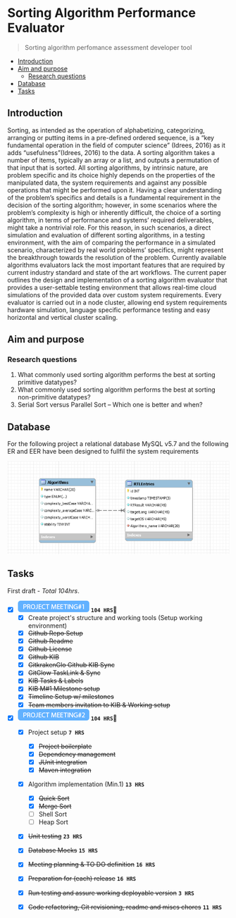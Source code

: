 # Sorting Algorithm Performance Evaluator <!-- omit in toc -->
>Sorting algorithm perfomance assessment developer tool

- [Introduction](#introduction)
- [Aim and purpose](#aim-and-purpose)
  - [Research questions](#research-questions)
- [Database](#database)
- [Tasks](#tasks)

## Introduction

Sorting, as intended as the operation of alphabetizing, categorizing, arranging or putting items in a pre-defined ordered sequence, is a “key fundamental operation in the field of computer science” (Idrees, 2016) as it adds “usefulness”(Idrees, 2016) to the data. A sorting algorithm takes a number of items, typically an array or a list, and outputs a permutation of that input that is sorted. All sorting algorithms, by intrinsic nature, are problem specific and its choice highly depends on the properties of the manipulated data, the system requirements and against any possible operations that might be performed upon it. Having a clear understanding of the problem’s specifics and details is a fundamental requirement in the decision of the sorting algorithm; however, in some scenarios where the problem’s complexity is high or inherently difficult, the choice of a sorting algorithm, in terms of performance and systems’ required deliverables, might take a nontrivial role. For this reason, in such scenarios, a direct simulation and evaluation of different sorting algorithms, in a testing environment, with the aim of comparing the performance in a simulated scenario, characterized by real world problems’ specifics, might represent the breakthrough towards the resolution of the problem.
Currently available algorithms evaluators lack the most important features that are required by current industry standard and state of the art workflows. The current paper outlines the design and implementation of a sorting algorithm evaluator that provides a user-settable testing environment that allows real-time cloud simulations of the provided data over custom system requirements. Every evaluator is carried out in a node cluster, allowing end system requirements hardware simulation, language specific performance testing and easy horizontal and vertical cluster scaling.

## Aim and purpose

### Research questions

1. What commonly used sorting algorithm performs the best at sorting primitive datatypes?
2. What commonly used sorting algorithm performs the best at sorting non-primitive datatypes?
3. Serial Sort versus Parallel Sort – Which one is better and when?

## Database

For the following project a relational database MySQL v5.7 and the following ER and EER have been designed to fullfil the system requirements

![EER Rev1A](./assets/SAPEvaluatorDB_EER_Model_REV1A.PNG)


## Tasks

First draft - _Total 104hrs_.
- [x] ![PRM1 04/30/2020](./assets/labels/prm1-label.png) **`104 HRS`**:bookmark:
  - [x]  Create project's structure and working tools (Setup working environment)
    - [x]  ~~Github Repo Setup~~
    - [x]  ~~Github Readme~~
    - [x]  ~~Github License~~
    - [x]  ~~Github KIB~~
    - [x]  ~~GitkrakenGlo Github KIB Sync~~
    - [x]  ~~GitGlow TaskLink & Sync~~
    - [x]  ~~KIB Tasks & Labels~~
    - [x]  ~~KIB M#1 Milestone setup~~
    - [x]  ~~Timeline Setup w/ milestones~~
    - [x]  ~~Team members invitation to KIB & Working setup~~ 
  
- [x] ![PRM2 05/07/2020](./assets/labels/prm2-label.png) **`104 HRS`**:bookmark:
  - [x] Project setup **`7 HRS`**
    - [x] ~~Project boilerplate~~
    - [x] ~~Dependency management~~
    - [x] ~~JUnit integration~~
    - [x] ~~Maven integration~~
  - [x] Algorithm implementation (Min.1) **`13 HRS`**
    - [x] ~~Quick Sort~~
    - [x] ~~Merge Sort~~
    - [ ] Shell Sort
    - [ ] Heap Sort
  - [x] ~~Unit testing~~ **`23 HRS`**
  - [x] ~~Database Mocks~~ **`15 HRS`**
  - [x] ~~Meeting planning & TO DO definition~~ **`16 HRS`**
  - [x] ~~Preparation for (each) release~~ **`16 HRS`**
  - [x] ~~Run testing and assure working deployable version~~ **`3 HRS`**
  - [x] ~~Code refactoring, Git revisioning, readme and miscs chores~~ **`11 HRS`**

